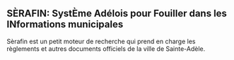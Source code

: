 SÈRAFIN: SystÈme Adélois pour Fouiller dans les INformations municipales
------------------------------------------------------------------------

Sèrafin est un petit moteur de recherche qui prend en charge les
règlements et autres documents officiels de la ville de Sainte-Adèle.


